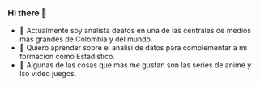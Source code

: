 ### Hi there 👋

- 🔭 Actualmente soy analista deatos en una de las centrales de medios mas grandes de Colombia y del mundo.
- 🌱 Quiero aprender sobre el analisi de datos para complementar a mi formacion como Estadistico.
- 💬 Algunas de las cosas que mas me gustan son las series de anime y lso video juegos.

